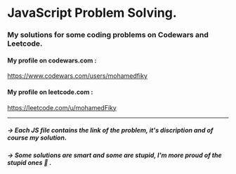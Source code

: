 # JavaScript Problem Solving.

### My solutions for some coding problems on Codewars and Leetcode.

#### My profile on codewars.com :

https://www.codewars.com/users/mohamedfiky

#### My profile on leetcode.com :

https://leetcode.com/u/mohamedFiky

--------------------------------------------------

##### -> Each JS file contains the link of the problem, it's discription and of course my solution.
##### -> Some solutions are smart and some are stupid, I'm more proud of the stupid ones :grimacing: .

